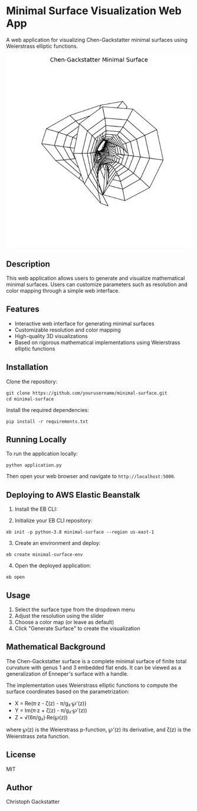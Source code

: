 # Minimal Surface Visualization Web App

A web application for visualizing Chen-Gackstatter minimal surfaces using Weierstrass elliptic functions.

![Chen-Gackstatter Surface](static/images/chen_gackstatter.png)

## Description

This web application allows users to generate and visualize mathematical minimal surfaces. Users can customize parameters such as resolution and color mapping through a simple web interface.

## Features

- Interactive web interface for generating minimal surfaces
- Customizable resolution and color mapping
- High-quality 3D visualizations
- Based on rigorous mathematical implementations using Weierstrass elliptic functions

## Installation

Clone the repository:

```console
git clone https://github.com/yourusername/minimal-surface.git
cd minimal-surface
```

Install the required dependencies:

```console
pip install -r requirements.txt
```

## Running Locally

To run the application locally:

```console
python application.py
```

Then open your web browser and navigate to `http://localhost:5000`.

## Deploying to AWS Elastic Beanstalk

1. Install the EB CLI:

2. Initialize your EB CLI repository:

```console
eb init -p python-3.8 minimal-surface --region us-east-1
```

3. Create an environment and deploy:

```console
eb create minimal-surface-env
```

4. Open the deployed application:

```console
eb open
```

## Usage

1. Select the surface type from the dropdown menu
2. Adjust the resolution using the slider
3. Choose a color map (or leave as default)
4. Click "Generate Surface" to create the visualization

## Mathematical Background

The Chen-Gackstatter surface is a complete minimal surface of finite total curvature with genus 1 and 3 embedded flat ends. It can be viewed as a generalization of Enneper's surface with a handle.

The implementation uses Weierstrass elliptic functions to compute the surface coordinates based on the parametrization:

- X = Re(π·z - ζ(z) - π/g₂·℘'(z))
- Y = Im(π·z + ζ(z) - π/g₂·℘'(z))
- Z = √(6π/g₂)·Re(℘(z))

where ℘(z) is the Weierstrass p-function, ℘'(z) its derivative, and ζ(z) is the Weierstrass zeta function.

## License

MIT

## Author

Christoph Gackstatter